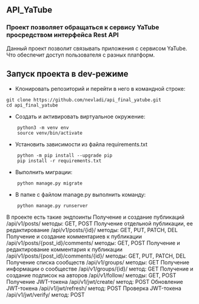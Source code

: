 ## API_YaTube
### Проект позволяет обращаться к сервису YaTube просредством интерфейса Rest API
Данный проект позволит связывать приложения с сервисом YaTube. Что обеспечит доступ пользователя с разных платформ.

## Запуск проекта в dev-режиме

- Клонировать репозиторий и перейти в него в командной строке:
```
git clone https://github.com/nevladi/api_final_yatube.git 
cd api_final_yatube

```

- Cоздать и активировать виртуальное окружение:
```
    python3 -m venv env
    source venv/bin/activate
```
- Установить зависимости из файла requirements.txt
```
    python -m pip install --upgrade pip
    pip install -r requirements.txt
```
- Выполнить миграции:
```
    python manage.py migrate
```

- В папке с файлом manage.py выполнить команду:
```
    python manage.py runserver
```

В проекте есть такие эндпоинты
Получение и создание публикаций
/api/v1/posts/      методы: GET, POST
Получение отдельной публикации, ее редактирование
/api/v1/posts/{id}/    методы: GET, PUT, PATCH, DEL
Получение и создание комментариев к публикации
/api/v1/posts/{post_id}/comments/    методы: GET, POST
Получение и редактирование комментария к публикации
/api/v1/posts/{post_id}/comments/{id}/    методы: GET, PUT, PATCH, DEL
Получение списка сообществ
/api/v1/groups/     методы: GET
Получение информации о сообществе
/api/v1/groups/{id}/    метод: GET
Получение и создание подписок на авторов
/api/v1/follow/     методы: GET, POST
Получение JWT-токена
/api/v1/jwt/create/     метод: POST
Обновление JWT-токена
/api/v1/jwt/refresh/    метод: POST
Проверка JWT-токена
/api/v1/jwt/verify/     метод: POST
